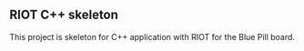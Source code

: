 ## RIOT C++ skeleton
This project is skeleton for C++ application with RIOT for the Blue Pill board.
